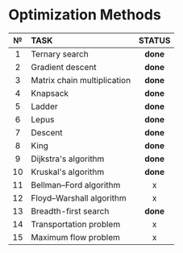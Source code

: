 # Optimization Methods

|  №  |            TASK             |   STATUS   |
| :-: | :-------------------------- | :--------: |
|  1  | Ternary search              |  **done**  |
|  2  | Gradient descent            |  **done**  |
|  3  | Matrix chain multiplication |  **done**  |
|  4  | Knapsack                    |  **done**  |
|  5  | Ladder                      |  **done**  |
|  6  | Lepus                       |  **done**  |
|  7  | Descent                     |  **done**  |
|  8  | King                        |  **done**  |
|  9  | Dijkstra's algorithm        |  **done**  |
| 10  | Kruskal's algorithm         |  **done**  |
| 11  | Bellman–Ford algorithm      |      x     |
| 12  | Floyd–Warshall algorithm    |      x     |
| 13  | Breadth-first search        |  **done**  |
| 14  | Transportation problem      |      x     |
| 15  | Maximum flow problem        |      x     |
